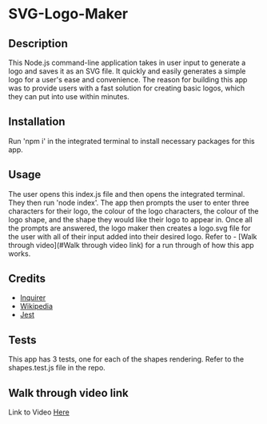 # SVG-Logo-Maker

## Description

This Node.js command-line application takes in user input to generate a logo and saves it as an SVG file. 
It quickly and easily generates a simple logo for a user's ease and convenience. 
The reason for building this app was to provide users with a fast solution for creating basic logos, which they can put into use within minutes. 

## Installation

Run 'npm i' in the integrated terminal to install necessary packages for this app. 

## Usage

The user opens this index.js file and then opens the integrated terminal. They then run 'node index'. The app then prompts the user to enter three characters for their logo, the colour of the logo characters, the colour of the logo shape, and the shape they would like their logo to appear in. Once all the prompts are answered, the logo maker then creates a logo.svg file for the user with all of their input added into their desired logo. Refer to - [Walk through video](#Walk through video link) for a run through of how this app works. 

## Credits
* [Inquirer](https://www.npmjs.com/package/inquirer/v/8.2.4) <br>
* [Wikipedia](https://en.wikipedia.org/wiki/Scalable_Vector_Graphics) <br>
* [Jest](https://www.npmjs.com/package/jest)

## Tests

This app has 3 tests, one for each of the shapes rendering. Refer to the shapes.test.js file in the repo. 

## Walk through video link 

Link to Video [Here](https://drive.google.com/file/d/1AK9MHbbFEMwpoaESd9P6vEZ5_H-vdhrt/view)

